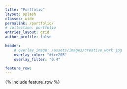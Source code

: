 ```yaml
---
title: "Portfolio"
layout: splash
classes: wide
permalink: /portfolio/
# collection: portfolio
entries_layout: grid
author_profile: false

header:
    # overlay_image: /assets/images/creative_work.jpg
    overlay_color: "#fce205"
    overlay_filter: "0.4"

feature_row:
---       
```

<!-- #  Portfolio   -->

{% include feature_row %}

<!-- 
-   image_path: 
    title: 
    url:
    excerpt:  
    -->